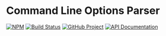 Command Line Options Parser
===========================

[![NPM][npm-image]][npm-url]
[![Build Status][build-status-img]][build-status-link]
[![GitHub Project][github-image]][github-url]
[![API Documentation][api-docs-image]][API documentation]

[npm-image]: https://img.shields.io/npm/v/@run-z/optionz.svg?logo=npm
[npm-url]: https://www.npmjs.com/package/@run-z/optionz
[build-status-img]: https://github.com/run-z/optionz/workflows/Build/badge.svg
[build-status-link]: https://github.com/run-z/optionz/actions?query=workflow%3ABuild
[github-image]: https://img.shields.io/static/v1?logo=github&label=GitHub&message=project&color=informational
[github-url]: https://github.com/run-z/optionz
[api-docs-image]: https://img.shields.io/static/v1?logo=typescript&label=API&message=docs&color=informational
[API documentation]: https://run-z.github.io/optionz/ 
